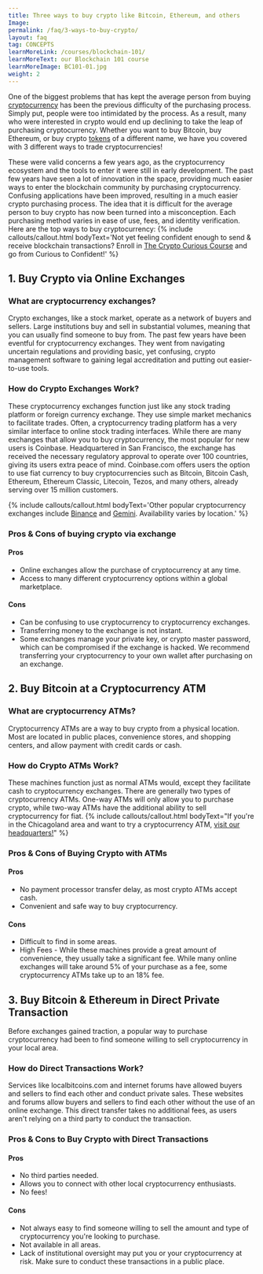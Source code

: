 ```yaml
---
title: Three ways to buy crypto like Bitcoin, Ethereum, and others
Image:
permalink: /faq/3-ways-to-buy-crypto/
layout: faq
tag: CONCEPTS
learnMoreLink: /courses/blockchain-101/
learnMoreText: our Blockchain 101 course
learnMoreImage: BC101-01.jpg
weight: 2
---
```


<span>One of the biggest problems that has kept the average person from buying <a href="/faq/what-is-cryptocurrency/" target="_blank">cryptocurrency</a> has been the previous difficulty of the purchasing process. Simply put, people were too intimidated by the process. As a result, many who were interested in crypto would end up declining to take the leap of purchasing cryptocurrency. Whether you want to buy Bitcoin, buy Ethereum, or buy crypto <a href="/faq/coins-vs-tokens/" target="_blank">tokens</a> of a different name, we have you covered with 3 different ways to trade cryptocurrencies!</span>

<span>These were valid concerns a few years ago, as the cryptocurrency ecosystem and the tools to enter it were still in early development. The past few years have seen a lot of innovation in the space, providing much easier ways to enter the blockchain community by purchasing cryptocurrency. Confusing applications have been improved, resulting in a much easier crypto purchasing process. The idea that it is difficult for the average person to buy crypto has now been turned into a misconception. Each purchasing method varies in ease of use, fees, and identity verification. Here are the top ways to buy cryptocurrency:</span>
{% include callouts/callout.html
    bodyText='Not yet feeling confident enough to send & receive blockchain transactions? Enroll in <a href="/crypto-curious/" target="_blank">The Crypto Curious Course</a> and go from Curious to Confident!'
%}
<h2>1. Buy Crypto via Online Exchanges</h2>
<h3>What are cryptocurrency exchanges?</h3> 
<span>Crypto exchanges, like a stock market, operate as a network of buyers and sellers. Large institutions buy and sell in substantial volumes, meaning that you can usually find someone to buy from.</span>
<span>The past few years have been eventful for cryptocurrency exchanges. They went from navigating uncertain regulations and providing basic, yet confusing, crypto management software to gaining legal accreditation and putting out easier-to-use tools.</span>
<h3>How do Crypto Exchanges Work?</h3>
<span>These cryptocurrency exchanges function just like any stock trading platform or foreign currency exchange. They use simple market mechanics to facilitate trades. Often, a cryptocurrency trading platform has a very similar interface to online stock trading interfaces.</span>
<span>While there are many exchanges that allow you to buy cryptocurrency, the most popular for new users is Coinbase. Headquartered in San Francisco, the exchange has received the necessary regulatory approval to operate over 100 countries, giving its users extra peace of mind. Coinbase.com offers users the option to use fiat currency to buy cryptocurrencies such as Bitcoin, Bitcoin Cash, Ethereum, Ethereum Classic, Litecoin, Tezos, and many others, already serving over 15 million customers.</span>  

{% include callouts/callout.html
    bodyText='Other popular cryptocurrency exchanges include <a href="https://www.binance.com/" target="_blank">Binance</a> and <a href="https://gemini.com/" target="_blank">Gemini</a>. Availability varies by location.'
%}
<h3>Pros & Cons of buying crypto via exchange</h3>
<h4>Pros</h4>
<ul>
  <li>Online exchanges allow the purchase of cryptocurrency at any time.</li>
  <li>Access to many different cryptocurrency options within a global marketplace.</li>
</ul>
<h4>Cons</h4>
<ul>
  <li>Can be confusing to use cryptocurrency to cryptocurrency exchanges.</li>
  <li>Transferring money to the exchange is not instant.</li>
  <li>Some exchanges manage your private key, or crypto master password, which can be compromised if the exchange is hacked. We recommend transferring your cryptocurrency to your own wallet after purchasing on an exchange.</li>
</ul>
<h2>2. Buy Bitcoin at a Cryptocurrency ATM</h2>
<h3>What are cryptocurrency ATMs?</h3>
<span>Cryptocurrency ATMs are a way to buy crypto from a physical location. Most are located in public places, convenience stores, and shopping centers, and allow payment with credit cards or cash.</span>
<h3>How do Crypto ATMs Work?</h3>
<span>These machines function just as normal ATMs would, except they facilitate cash to cryptocurrency exchanges. There are generally two types of cryptocurrency ATMs. One-way ATMs will only allow you to purchase crypto, while two-way ATMs have the additional ability to sell cryptocurrency for fiat.</span>
{% include callouts/callout.html
    bodyText="If you're in the Chicagoland area and want to try a cryptocurrency ATM, <a href='/contact-us/' target='_blank'>visit our headquarters!</a>"
%}
<h3>Pros & Cons of Buying Crypto with ATMs</h3>
<h4>Pros</h4>
<ul>
  <li>No payment processor transfer delay, as most crypto ATMs accept cash.</li>
  <li>Convenient and safe way to buy cryptocurrency.</li>
</ul>
<h4>Cons</h4>
<ul>
  <li>Difficult to find in some areas.</li>
  <li>High Fees - While these machines provide a great amount of convenience, they usually take a significant fee. While many online exchanges will take around 5% of your purchase as a fee, some cryptocurrency ATMs take up to an 18% fee.</li>
</ul>
<h2>3. Buy Bitcoin & Ethereum in Direct Private Transaction</h2>
<span>Before exchanges gained traction, a popular way to purchase cryptocurrency had been to find someone willing to sell cryptocurrency in your local area.</span>
<h3>How do Direct Transactions Work?</h3>
<span>Services like localbitcoins.com and internet forums have allowed buyers and sellers to find each other and conduct private sales. These websites and forums allow buyers and sellers to find each other without the use of an online exchange. This direct transfer takes no additional fees, as users aren't relying on a third party to conduct the transaction.</span>
<h3>Pros & Cons to Buy Crypto with Direct Transactions</h3>
<h4>Pros</h4>
<ul>
  <li>No third parties needed.</li>
  <li>Allows you to connect with other local cryptocurrency enthusiasts.</li>
  <li>No fees!</li>
</ul>
<h4>Cons</h4>
<ul>
  <li>Not always easy to find someone willing to sell the amount and type of cryptocurrency you're looking to purchase.</li>
  <li>Not available in all areas.</li>
  <li>Lack of institutional oversight may put you or your cryptocurrency at risk. Make sure to conduct these transactions in a public place.</li>
</ul>
